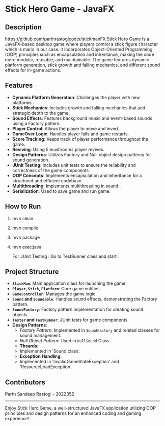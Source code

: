 # Stick Hero Game - JavaFX

## Description
https://github.com/parthrastogicoder/stickmanFX
Stick Hero Game is a JavaFX-based desktop game where players control a stick figure character which is mario in our case. It incorporates Object-Oriented Programming (OOP) principles such as encapsulation and inheritance, making the code more modular, reusable, and maintainable. The game features dynamic platform generation, stick growth and falling mechanics, and different sound effects for in-game actions.

## Features
- **Dynamic Platform Generation**: Challenges the player with new platforms .
- **Stick Mechanics**: Includes growth and falling mechanics that add strategic depth to the game.
- **Sound Effects**: Features background music and event-based sounds using a Factory pattern.
- **Player Control**: Allows the player to move and invert.
- **GameOver Logic**: Handles player falls and game restarts.
- **Score Tracking**: Keeps track of player performance throughout the game.
- **Reviving**: Using 5  mushrooms player revives.
- **Design Patterns**: Utilizes Factory and Null object design patterns for sound generation.
- **JUnit Testing**: Includes unit tests to ensure the reliability and correctness of the game components.
- **OOP Concepts**: Implements encapsulation and inheritance for a structured and efficient codebase.
- **Multithreading**: Implements multithreading in sound .
- **Serialization**: Used to save game and run game.

## How to Run
1. mvn clean
2. mvn compile
3. mvn package
4. mvn exec:java

   For JUnit Testing : Go to TestRunner class and start.

## Project Structure
- **`StickMan`**: Main application class for launching the game.
- **`Player`, `Stick`, `Platform`**: Core game entities.
- **`GameController`**: Manages the game logic.
- **`Sound` and `Soundable`**: Handles sound effects, demonstrating the Factory pattern.
- **`SoundFactory`**: Factory pattern implementation for creating sound objects.
- **`Tester` and `TestRunner`**: JUnit tests for game components.
- **Design Patterns**:
  - *Factory Pattern*: Implemented in `SoundFactory` and related classes for sound management.
  - *Null Object Pattern*: Used in `NullSound` Class .
  - **Theards**:
  - Implemented in 'Sound class'.
  - **Exception Handling**:
  - Implemented in 'InvalidGameStateException' and 'ResourceLoadException'.

## Contributors
Parth Sandeep Rastogi - 2022352





---

Enjoy Stick Hero Game, a well-structured JavaFX application utilizing OOP principles and design patterns for an enhanced coding and gaming experience!

